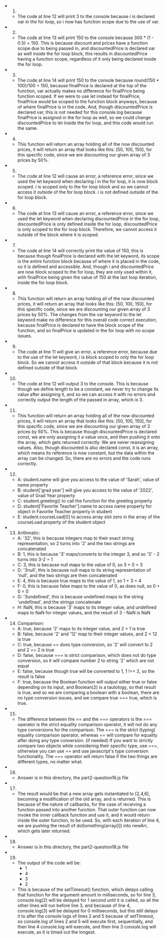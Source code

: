 
- 1.    
  - The code at line 12 will print 3 to the console because i is declared var in the for loop, so i now has function scope due to the use of var.

- 2.    
  - The code at line 13 will print 150 to the console because 300 * (1 - 0.5) = 150. This is because discount and prices have a function scope due to being passed in, and discountedPrice is declared var as well inside the for loop block, this results in discountedPrice having a function scope, regardless of it only being declared inside the for loop.

- 3.    
  - The code at line 14 will print 150 to the console because round(150 * 100)/100 = 150, because finalPrice is declared at the top of the function, var actually makes no difference for finalPrice being function scoped. If we were to use let instead for finalPrice, finalPrice would be scoped to the function block anyways, because of where finalPrice is in the code. And, though discountedPrice is declared var, this is not needed for this console.log because finalPrice is assigned in the for loop as well, so we could change discountedPrice to let inside the for loop, and this code would run the same.

- 4.    
  - This function will return an array holding all of the now discounted prices, it will return an array that looks like this: [50, 100, 150], for this specific code, since we are discounting our given array of 3 prices by 50%.

- 5.    
  - The code at line 12 will cause an error, a reference error, since we used the let keyword when declaring i in the for loop, it is now block scoped. i is scoped only to the for loop block and so we cannot access it outside of the for loop block. i is not defined outside of the for loop block.

- 6.    
  - The code at line 13 will cause an error, a reference error, since we used the let keyword when declaring discountedPrice in the for loop, discountedPrice is only defined inside the for loop, discountedPrice is only scoped to the for loop block. Therefore, we cannot access it outside of the block where it is scoped.

- 7.    
  - The code at line 14 will correctly print the value of 150, this is because though finalPrice is declared with the let keyword, its scope is the entire function block because of where it is placed in the code, so it is defined and accessible. And, though i and discountedPrice are now block scoped to the for loop, they are only used within it, with finalPrice being given the value of 150 at the last loop iteration, inside the for loop block.

- 8.    
  - This function will return an array holding all of the now discounted prices, it will return an array that looks like this: [50, 100, 150], for this specific code, since we are discounting our given array of 3 prices by 50%. The changes from the var keyword to the let keyword make no difference for this overall code correct execution, because finalPrice is declared to have the block scope of the function, and so finalPrice is updated in the for loop with no scope issues.

- 9.    
  - The code at line 11 will give an error, a reference error, because due to the use of the let keyword, i is block scoped to only the for loop block. So we cannot access it outside of that block because it is not defined outside of that block.

- 10.    
  - The code at line 12 will output 3 to the console. This is because though we define length to be a constant, we never try to change its value after assigning it, and so we can access it with no errors and correctly output the length of the passed in array, which is 3. 

- 11.   
  -  This function will return an array holding all of the now discounted prices, it will return an array that looks like this: [50, 100, 150], for this specific code, since we are discounting our given array of 3 prices by 50%. This is because though discountedPrice is declared const, we are only assigning it a value once, and then pushing it onto the array, which gets returned correctly. We are never reassigning values. Also, though discounted is also declared const, it is an array, which means its reference is now constant, but the data within the array can be changed. So, there are no errors and the code runs correctly.

- 12.   
  - A:   student.name will give you access to the value of 'Sarah', value of name property
  - B:   student['grad year'] will give you access to the value of '2022', value of Grad Year property
  - C:   student.greeting() to call the function for the greeting property
  - D:   student['Favorite Teacher'].name to access name property for object in Favorite Teacher property in student
  - E:   student.courseLoad[0] to access array slot zero in the array of the courseLoad property of the student object

- 13.  Arithmatic:     
  - A:  '32', this is because integers map to their exact string representation, so 2 turns into '2' and the two strings are concatenated
  - B:   1, this is because '3' maps/converts to the integer 3, and so '3' - 2 turns into 3-2 = 1
  - C:   3, this is because null maps to the value of 0, so 3 + 0 = 3
  - D:   '3null', this is because null maps to its string representation of 'null', and the two strings are then concatenated
  - E:   4, this is because true maps to the value of 1, so 1 + 3 = 4
  - F:   0, this is because false maps to the value of 0, as does null, so 0 + 0 = 0
  - G:   '3undefined', this is because undefined maps to the string 'undefined', and the strings concatenate
  - H:   NaN, this is because '3' maps to its integer value, and undefined maps to NaN for integer values, and the result of 3 - NaN is NaN

- 14.  Comparison:      
  - A:   true, because '2' maps to its integer value, and 2 > 1 is true
  - B:   false, because '2' and '12' map to their integer values, and 2 < 12 is true
  - C:   true, because == does type conversion, so '2' will convert to 2 and 2 == 2 is true
  - D:   false, because === is strict comparison, which does not do type conversion, so it will compare number 2 to string '2' which are not equal
  - E:   false, because though true will be converted to 1, 1 !== 2, so the result is false
  - F:   true, because the Boolean function will output either true or false depending on its input, and Boolean(2) is a tautology, so that result is true, and so we are comparing a boolean with a boolean, there are no type conversion issues, and we compare true === true, which is true.

- 15.     
  -  The difference between the == and the === operators is the === operator is the strict equality comparison operator, it will not do any type conversions for the comparison. The === is the strict (typing) equality comparison operator, whereas == will compare for equality after doing any type conversion. (if needed) If you want to strictly compare two objects while considering their specific type, use ===, otherwise you can use == and use javascript's type conversion functionality. The === operator will return false if the two things are different types, no matter what.

- 16.     
  - Answer is in this directory, the part2-question16.js file

- 17.     
  - The result would be that a new array gets instantiated to [2,4,6], becoming a modification of the old array, and is returned. This is because of the nature of callbacks, for the case of receiving a function passed into another function. That outer function can now invoke the inner callback function and use it, and it would return inside the outer function, to be used. So, with each iteration of line 4, we are pushing the result of doSomething(array[i]) into newArr, which gets later returned. 

- 18.     
  - Answer is in this directory, the part2-question18.js file

- 19.     
  - The output of the code will be:
    - 1
    - 4
    - 3
    - 2
  - This is because of the setTimeout() function, which delays calling that function for the argument amount in milliseconds, so for line 3, console.log(2) will be delayed for 1 second until it is called, so all the other lines will run before line 3, and because of line 4, console.log(3) will be delayed for 0 milliseconds, but this still delays it to after the console logs of lines 2 and 5 because of setTImeout, so console.log of lines 2 and 5 will execute first, sequentially, and then line 4 console.log will execute, and then line 3 console.log will execute, as it is timed out the longest.

